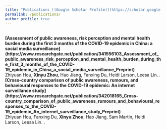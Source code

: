 ```yaml
---
title: "Publications [(Google Scholar Profile)](https://scholar.google.com/citations?user=lP_Xz1UAAAAJ&hl=en&authuser=1)[(researchgate)](https://www.researchgate.net/profile/Xinyu_Zhou33)"
permalink: /publications/
author_profile: true
---
```


<br>
<b>[Assessment of public awareness, risk perception and mental health burden during the first 3 months of the COVID-19 epidemic in China: a social media surveillance](https://www.researchgate.net/publication/341556103_Assessment_of_public_awareness_risk_perception_and_mental_health_burden_during_the_first_3_months_of_the_COVID-19_epidemic_in_China_a_social_media_surveillance_Preprint)</b> <br> 
Zhiyuan Hou, <b>Xinyu Zhou</b>, Hao Jiang, Fanxing Du, Heidi Larson, Leesa Lin.
<i></i>.

<br>
<b>[Cross-country comparison of public awareness, rumours, and behavioural responses to the COVID-19 epidemic: An internet surveillance study](https://www.researchgate.net/publication/342018165_Cross-country_comparison_of_public_awareness_rumours_and_behavioural_responses_to_the_COVID-19_epidemic_An_internet_surveillance_study_Preprint)</b> <br> 
Zhiyuan Hou, Fanxing Du, <b>Xinyu Zhou</b>, Hao Jiang, Sam Martin, Heidi Larson, Leesa Lin.
<i></i>.
